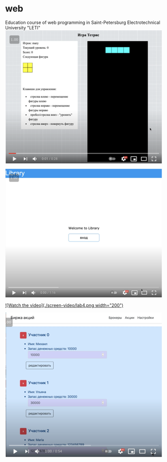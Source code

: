 # web
Education course of web programming in Saint-Petersburg Electrotechnical University "LETI"
[![Watch the video](./screen-video/lab1.png)](https://youtu.be/vOJGrsvSfmI)

[![Watch the video](./screen-video/lab2.png)](https://youtu.be/MOYeE2acNdI)

[![Watch the video](./screen-video/lab4.png width="200")](https://youtu.be/I9uRCdx0OwA)

[![Watch the video](./screen-video/lab5.png)](https://youtu.be/cjHeWg1r-BU)

